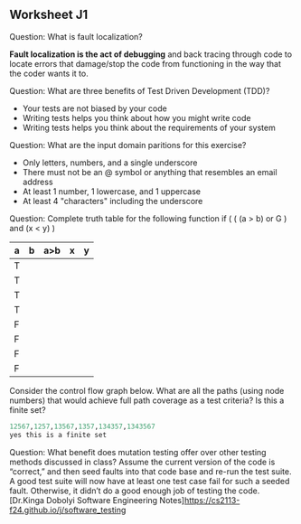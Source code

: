 ## Worksheet J1

Question: What is fault localization?

**Fault localization is the act of debugging** and back tracing through code to 
locate errors that damage/stop the code from functioning in the way that 
the coder wants it to.
 
Question: What are three benefits of Test Driven Development (TDD)? 
* Your tests are not biased by your code
* Writing tests helps you think about how you might write code
* Writing tests helps you think about the requirements of your system

Question: What are the input domain paritions for this exercise?
*  Only letters, numbers, and a single underscore
*  There must not be an @ symbol or anything that resembles an email address
*  At least 1 number, 1 lowercase, and 1 uppercase
*  At least 4 "characters" including the underscore

Question: Complete truth table for the following function
if ( ( (a > b) or G ) and (x < y) )

| a | b | a>b | x | y |
|---|---|---|---|---|
| T |   |   |   |   |
| T |   |   |   |   |
| T |   |   |   |   |
| T |   |   |   |   |
| F |   |   |   |   |
| F |   |   |   |   |
| F |   |   |   |   |
| F |   |   |   |   |

Consider the control flow graph below. What are all the paths (using node numbers) that would achieve full path coverage as a test criteria? Is this a finite set?
```ruby
12567,1257,13567,1357,134357,1343567
yes this is a finite set
``` 

Question: What benefit does mutation testing offer over other testing methods discussed in class?
Assume the current version of the code is “correct,” and then seed faults into that code base and re-run the test suite. A good test suite will now have at least one test case fail for such a seeded fault. Otherwise, it didn’t do a good enough job of testing the code.
[Dr.Kinga Dobolyi Software Engineering Notes]https://cs2113-f24.github.io/j/software_testing
